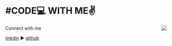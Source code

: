 <h1>#CODE💻 WITH ME✌️</h1>
<img src="https://camo.githubusercontent.com/7de37139d0b4c1ce40865e799b446c0e963a3dd8fb68d239707237c40604fa3d/68747470733a2f2f63646e2e6472696262626c652e636f6d2f75736572732f3733303730332f73637265656e73686f74732f363538313234332f6176656e746f2e676966" align="right" />
<p>Connect with me</p>
<a href="https://www.linkedin.com/in/khushvant-kumar-53124a225">linkdin</a>
▶️
<a href="https://github.com/khushvantkr12">github</a>

